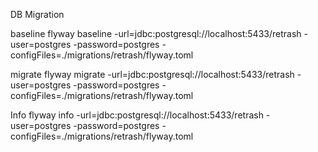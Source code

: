 DB Migration

baseline
flyway baseline -url=jdbc:postgresql://localhost:5433/retrash -user=postgres -password=postgres -configFiles=./migrations/retrash/flyway.toml

migrate
flyway migrate -url=jdbc:postgresql://localhost:5433/retrash -user=postgres -password=postgres -configFiles=./migrations/retrash/flyway.toml

Info
flyway info -url=jdbc:postgresql://localhost:5433/retrash -user=postgres -password=postgres -configFiles=./migrations/retrash/flyway.toml
